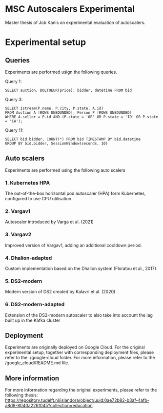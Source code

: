# MSC Autoscalers Experimental
Master thesis of Job Kanis on experimental evaluation of autoscalers.

# Experimental setup

## Queries
Experiments are performed usign the following queries.

Query 1:
```
SELECT auction, DOLTOEUR(price), bidder, datetime FROM bid
```

Query 3:
```
SELECT Istream(P.name, P.city, P.state, A.id)
FROM Auction A [ROWS UNBOUNDED], Person P [ROWS UNBOUNDED] 
WHERE A.seller = P.id AND (P.state = 'OR' OR P.state = 'ID' OR P.state = 'CA');
```

Query 11:
```
SELECT bid.bidder, COUNT(*) FROM bid TIMESTAMP BY bid.datetime
GROUP BY bid.bidder, SessionWindow(seconds, 10)
```

## Auto scalers
Experiments are performed using the following auto scalers
### 1. Kubernetes HPA
The out-of-the-box horizontal pod autoscaler (HPA) form Kubernetes, configured to use CPU utilisation.

### 2. Vargav1
Autoscaler introduced by Varga et al. (2021)

### 3. Vargav2
Improved version of Vargav1, adding an additional cooldown period.

### 4. Dhalion-adapted
Custom implementation based on the Dhalion system (Floratou et al., 2017).

### 5. DS2-modern
Modern version of DS2 created by Kalavri et al. (2020)

### 6. DS2-modern-adapted
Extension of the DS2-modern autoscaler to also take into account the lag built up in the Kafka cluster

## Deployment
Experiments are originally deployed on Google Cloud.
For the original experimental setup, together with corresponding deployment files, please refer to the ./google-cloud folder.
For more information, please refer to the /google_cloud/README.md file.

## More information
For more information regarding the original experiments, please refer to the following thesis: https://repository.tudelft.nl/islandora/object/uuid:0ae72b82-b3af-4afb-a8d8-8040a226f045?collection=education